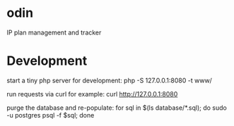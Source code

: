# odin
IP plan management and tracker

# Development
start a tiny php server for development:
php -S 127.0.0.1:8080 -t www/

run requests via curl for example:
curl http://127.0.0.1:8080

purge the database and re-populate:
for sql in $(ls database/*.sql); do sudo -u postgres psql -f $sql; done
